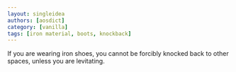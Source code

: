 ```yaml
---
layout: singleidea
authors: [aosdict]
category: [vanilla]
tags: [iron material, boots, knockback]
---
```

If you are wearing iron shoes, you cannot be forcibly knocked back to other spaces, unless you are levitating.
